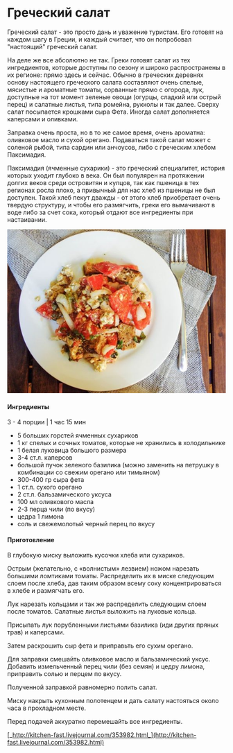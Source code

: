 ﻿---
image: ../pics/53aee8c0e0d588ee0ebadfcec4f45219-1.jpg
---
# Греческий салат

Греческий салат - это просто дань и уважение туристам. Его готовят на каждом шагу в Греции, и каждый считает, что он попробовал "настоящий" греческий салат.

На деле же все абсолютно не так. Греки готовят салат из тех ингредиентов, которые доступны по сезону и широко распространены в их регионе: прямо здесь и сейчас. Обычно в греческих деревнях основу настоящего греческого салата составляют очень спелые, мясистые и ароматные томаты, сорванные прямо с огорода, лук, доступные на тот момент зеленые овощи \(огурцы, сладкий или острый перец\) и салатные листья, типа ромейна, рукколы и так далее. Сверху салат посыпается крошками сыра Фета. Иногда салат дополняется каперсами и оливками.

Заправка очень проста, но в то же самое время, очень ароматна: оливковое масло и сухой орегано. Подаваться такой салат может с соленой рыбой, типа сардин или анчоусов, либо с греческим хлебом Паксимадия.

Паксимадия \(ячменные сухарики\) - это греческий специалитет, история которых уходит глубоко в века. Он был популярен на протяжении долгих веков среди островитян и купцов, так как пшеница в тех регионах росла плохо, а привычный для нас хлеб из пшеницы не был доступен. Такой хлеб пекут дважды - от этого хлеб приобретает очень твердую структуру, и чтобы его размягчить, греки его вымачивают в воде либо за счет сока, который отдают все ингредиенты при настаивании.

![](../pics/53aee8c0e0d588ee0ebadfcec4f45219-1.jpg)

#### Ингредиенты

3 - 4 порции \| 1 час 15 мин

* 5 больших горстей ячменных сухариков
* 1 кг спелых и сочных томатов, которые не хранились в холодильнике
* 1 белая луковица большого размера
* 3-4 ст.л. каперсов
* большой пучок зеленого базилика \(можно заменить на петрушку в комбинации со свежим орегано или тимьяном\)
* 300-400 гр сыра фета
* 1 ст.л. сухого орегано
* 2 ст.л. бальзамического уксуса
* 100 мл оливкового масла
* 2-3 перца чили \(по вкусу\)
* цедра 1 лимона
* соль и свежемолотый черный перец по вкусу

#### Приготовление

В глубокую миску выложить кусочки хлеба или сухариков.

Острым \(желательно, с «волнистым» лезвием\) ножом нарезать большими ломтиками томаты. Распределить их в миске следующим слоем после хлеба, дав таким образом всему соку концентрироваться в хлебе и размягчать его.

Лук нарезать кольцами и так же распределить следующим слоем после томатов. Салатные листья выложить на луковые кольца.

Присыпать лук порубленными листьями базилика \(иди других пряных трав\) и каперсами.

Затем раскрошить сыр фета и приправьть его сухим орегано.

Для заправки смешайть оливковое масло и бальзамический уксус. Добавить измельченный перец чили \(без семян\) и цедру лимона, приправить солью и перцем по вкусу.

Полученной заправкой равномерно полить салат.

Миску накрыть кухонным полотенцем и дать салату настояться около часа в прохладном месте.

Перед подачей аккуратно перемешайть все ингредиенты.

[_http://kitchen-fast.livejournal.com/353982.html_](http://kitchen-fast.livejournal.com/353982.html)

